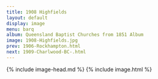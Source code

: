 ```yaml
---
title: 1908 Highfields
layout: default
display: image
menu: barq
album: Queensland Baptist Churches from 1851 Album
image: 1908-Highfields.jpg
prev: 1906-Rockhampton.html
next: 1909-Charlwood-BC-.html
---
```

{% include image-head.md %}
{% include image.html %}